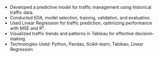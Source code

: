 - Developed a predictive model for traffic management using historical traffic data.  
- Conducted EDA, model selection, training, validation, and evaluation.  
- Used Linear Regression for traffic prediction, optimizing performance with MSE and R².  
- Visualized traffic trends and patterns in Tableau for effective decision-making.  
- Technologies Used: Python, Pandas, Scikit-learn, Tableau, Linear Regression   
